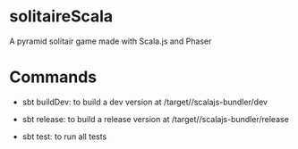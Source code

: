 # solitaireScala
A pyramid solitair game made with Scala.js and Phaser

# Commands

* sbt buildDev: to build a dev version at <projectPath>/target/<scalaVersion>/scalajs-bundler/dev
  
* sbt release: to build a release version at <projectPath>/target/<scalaVersion>/scalajs-bundler/release
  
* sbt test: to run all tests
